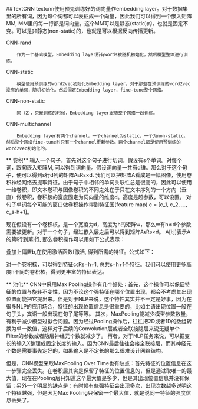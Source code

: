 ##TextCNN
textcnn使用预先训练好的词向量作embedding layer。对于数据集里的所有词，因为每个词都可以表征成一个向量，因此我们可以得到一个嵌入矩阵MM, MM里的每一行都是词向量。这个MM可以是静态(static)的，也就是固定不变。可以是非静态(non-static)的，也就是可以根据反向传播更新。

CNN-rand

        作为一个基础模型，Embedding layer所有words被随机初始化，然后模型整体进行训练。

CNN-static

        模型使用预训练的word2vec初始化Embedding layer，对于那些在预训练的word2vec没有的单词，随机初始化。然后固定Embedding layer，fine-tune整个网络。

CNN-non-static

        同（2），只是训练的时候，Embedding layer跟随整个网络一起训练。

CNN-multichannel

        Embedding layer有两个channel，一个channel为static，一个为non-static。然后整个网络fine-tune时只有一个channel更新参数。两个channel都是使用预训练的word2vec初始化的。

** 卷积**
输入一个句子，首先对这个句子进行切词，假设有s个单词。对每个词，跟句嵌入矩阵M, 可以得到词向量。假设词向量一共有d维。那么对于这个句子，便可以得到s行d列的矩阵AϵRs×d. 
        我们可以把矩阵A看成是一幅图像，使用卷积神经网络去提取特征。由于句子中相邻的单词关联性总是很高的，因此可以使用一维卷积，即文本卷积与图像卷积的不同之处在于只在文本序列的一个方向（垂直）做卷积，卷积核的宽度固定为词向量的维度d。高度是超参数，可以设置。 对句子单词每个可能的窗口做卷积操作得到特征图(feature map) c = [c_1, c_2, …, c_s-h+1]。

 现在假设有一个卷积核，是一个宽度为d，高度为h的矩阵w，那么w有h∗d个参数需要被更新。对于一个句子，经过嵌入层之后可以得到矩阵AϵRs×d。 A[i:j]表示A的第i行到第j行, 那么卷积操作可以用如下公式表示：


叠加上偏置b,在使用激活函数f激活, 得到所需的特征。公式如下：

对一个卷积核，可以得到特征cϵRs−h+1, 总共s−h+1个特征。我们可以使用更多高度h不同的卷积核，得到更丰富的特征表达。

** 池化**
CNN中采用Max Pooling操作有几个好处：首先，这个操作可以保证特征的位置与旋转不变性，因为不论这个强特征在哪个位置出现，都会不考虑其出现位置而能把它提出来。但是对于NLP来说，这个特性其实并不一定是好事，因为在很多NLP的应用场合，特征的出现位置信息是很重要的，比如主语出现位置一般在句子头，宾语一般出现在句子尾等等。     其次，MaxPooling能减少模型参数数量，有利于减少模型过拟合问题。因为经过Pooling操作后，往往把2D或者1D的数组转换为单一数值，这样对于后续的Convolution层或者全联接隐层来说无疑单个Filter的参数或者隐层神经元个数就减少了。        再者，对于NLP任务来说，可以把变长的输入X整理成固定长度的输入。因为CNN最后往往会接全联接层，而其神经元个数是需要事先定好的，如果输入是不定长的那么很难设计网络结构。

 但是，CNN模型采取MaxPooling Over Time也有缺点：首先特征的位置信息在这一步骤完全丢失。在卷积层其实是保留了特征的位置信息的，但是通过取唯一的最大值，现在在Pooling层只知道这个最大值是多少，但是其出现位置信息并没有保留；另外一个明显的缺点是：有时候有些强特征会出现多次，出现次数越多说明这个特征越强，但是因为Max Pooling只保留一个最大值，就是说同一特征的强度信息丢失了。
